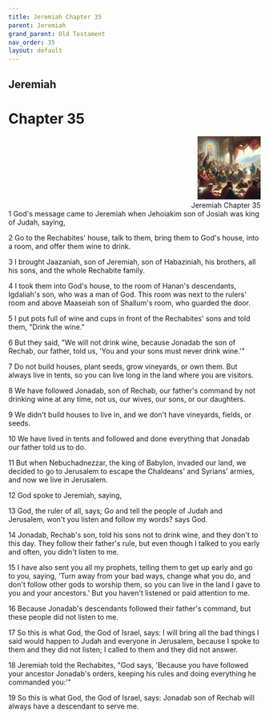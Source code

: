 ```yaml
---
title: Jeremiah Chapter 35
parent: Jeremiah
grand_parent: Old Testament
nav_order: 35
layout: default
---
```


## Jeremiah

# Chapter 35

<div style="clear: both; text-align: right;">
    <img src="/assets/Image/Jeremiah/500/35.jpg" alt="Jeremiah Chapter 35" class="chapter-image" style="max-width: 25%; height: auto;"/>
    <figcaption style="font-size: 14px;">Jeremiah Chapter 35</figcaption>
</div>
1 God's message came to Jeremiah when Jehoiakim son of Josiah was king of Judah, saying,

2 Go to the Rechabites' house, talk to them, bring them to God's house, into a room, and offer them wine to drink.

3 I brought Jaazaniah, son of Jeremiah, son of Habaziniah, his brothers, all his sons, and the whole Rechabite family.

4 I took them into God's house, to the room of Hanan's descendants, Igdaliah's son, who was a man of God. This room was next to the rulers' room and above Maaseiah son of Shallum's room, who guarded the door.

5 I put pots full of wine and cups in front of the Rechabites' sons and told them, "Drink the wine."

6 But they said, "We will not drink wine, because Jonadab the son of Rechab, our father, told us, 'You and your sons must never drink wine.'"

7 Do not build houses, plant seeds, grow vineyards, or own them. But always live in tents, so you can live long in the land where you are visitors.

8 We have followed Jonadab, son of Rechab, our father's command by not drinking wine at any time, not us, our wives, our sons, or our daughters.

9 We didn't build houses to live in, and we don't have vineyards, fields, or seeds.

10 We have lived in tents and followed and done everything that Jonadab our father told us to do.

11 But when Nebuchadnezzar, the king of Babylon, invaded our land, we decided to go to Jerusalem to escape the Chaldeans' and Syrians' armies, and now we live in Jerusalem.

12 God spoke to Jeremiah, saying,

13 God, the ruler of all, says; Go and tell the people of Judah and Jerusalem, won't you listen and follow my words? says God.

14 Jonadab, Rechab's son, told his sons not to drink wine, and they don't to this day. They follow their father's rule, but even though I talked to you early and often, you didn't listen to me.

15 I have also sent you all my prophets, telling them to get up early and go to you, saying, 'Turn away from your bad ways, change what you do, and don't follow other gods to worship them, so you can live in the land I gave to you and your ancestors.' But you haven't listened or paid attention to me.

16 Because Jonadab's descendants followed their father's command, but these people did not listen to me.

17 So this is what God, the God of Israel, says: I will bring all the bad things I said would happen to Judah and everyone in Jerusalem, because I spoke to them and they did not listen; I called to them and they did not answer.

18 Jeremiah told the Rechabites, "God says, 'Because you have followed your ancestor Jonadab's orders, keeping his rules and doing everything he commanded you:'"

19 So this is what God, the God of Israel, says: Jonadab son of Rechab will always have a descendant to serve me.



